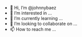 - 👋 Hi, I’m @johnnybaez
- 👀 I’m interested in ...
- 🌱 I’m currently learning ...
- 💞️ I’m looking to collaborate on ...
- 📫 How to reach me ...

<!---
johnnybaez/johnnybaez is a ✨ special ✨ repository because its `README.md` (this file) appears on your GitHub profile.
You can click the Preview link to take a look at your changes.
--->

